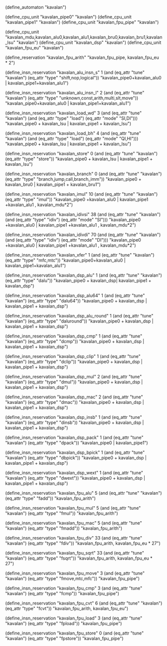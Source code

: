 (define_automaton "kavalan")

(define_cpu_unit "kavalan_pipe0" "kavalan")
(define_cpu_unit "kavalan_pipe1" "kavalan")
(define_cpu_unit "kavalan_fpu_pipe" "kavalan")

(define_cpu_unit "kavalan_mdu,kavalan_alu0,kavalan_alu1,kavalan_bru0,kavalan_bru1,kavalan_lsu" "kavalan")
(define_cpu_unit "kavalan_dsp" "kavalan")
(define_cpu_unit "kavalan_fpu_eu" "kavalan")

(define_reservation "kavalan_fpu_arith"
 "kavalan_fpu_pipe, kavalan_fpu_eu * 2")

(define_insn_reservation "kavalan_alu_insn_s" 1
  (and (eq_attr "tune" "kavalan")
       (eq_attr "type" "shift,nop,logical"))
  "kavalan_pipe0+kavalan_alu0 | kavalan_pipe1+kavalan_alu1")
  
(define_insn_reservation "kavalan_alu_insn_l" 2
  (and (eq_attr "tune" "kavalan")
       (eq_attr "type" "unknown,const,arith,multi,slt,move"))
  "kavalan_pipe0+kavalan_alu0 | kavalan_pipe1+kavalan_alu1")

(define_insn_reservation "kavalan_load_wd" 3
  (and (eq_attr "tune" "kavalan")
       (and (eq_attr "type" "load")
            (eq_attr "mode" "SI,DI")))
  "kavalan_pipe0 + kavalan_lsu | kavalan_pipe1 + kavalan_lsu")

(define_insn_reservation "kavalan_load_bh" 4
  (and (eq_attr "tune" "kavalan")
       (and (eq_attr "type" "load")
            (eq_attr "mode" "QI,HI")))
  "kavalan_pipe0 + kavalan_lsu | kavalan_pipe1 + kavalan_lsu")

(define_insn_reservation "kavalan_store" 0
  (and (eq_attr "tune" "kavalan")
       (eq_attr "type" "store"))
  "kavalan_pipe0 + kavalan_lsu | kavalan_pipe1 + kavalan_lsu")

(define_insn_reservation "kavalan_branch" 0
  (and (eq_attr "tune" "kavalan")
       (eq_attr "type" "branch,jump,call,branch_imm"))
  "kavalan_pipe0 + kavalan_bru0 | kavalan_pipe1 + kavalan_bru1")

(define_insn_reservation "kavalan_imul" 10
  (and (eq_attr "tune" "kavalan")
       (eq_attr "type" "imul"))
  "kavalan_pipe0 +kavalan_alu0 | kavalan_pipe1 +kavalan_alu1 , kavalan_mdu*2")

(define_insn_reservation "kavalan_idivsi" 38
  (and (eq_attr "tune" "kavalan")
       (and (eq_attr "type" "idiv")
            (eq_attr "mode" "SI")))
  "kavalan_pipe0 +kavalan_alu0 | kavalan_pipe1 +kavalan_alu1 , kavalan_mdu*2")

(define_insn_reservation "kavalan_idivdi" 70
  (and (eq_attr "tune" "kavalan")
       (and (eq_attr "type" "idiv")
            (eq_attr "mode" "DI")))
  "kavalan_pipe0  +kavalan_alu0 | kavalan_pipe1 +kavalan_alu1 , kavalan_mdu*2")

(define_insn_reservation "kavalan_xfer" 1
  (and (eq_attr "tune" "kavalan")
       (eq_attr "type" "mfc,mtc"))
  "kavalan_pipe0+kavalan_alu0 | kavalan_pipe1+kavalan_alu1")

(define_insn_reservation "kavalan_dsp_alu" 1
  (and (eq_attr "tune" "kavalan")
       (eq_attr "type" "dalu"))
  "kavalan_pipe0 + kavalan_dsp| kavalan_pipe1 + kavalan_dsp")

(define_insn_reservation "kavalan_dsp_alu64" 1
  (and (eq_attr "tune" "kavalan")
       (eq_attr "type" "dalu64"))
  "kavalan_pipe0 + kavalan_dsp | kavalan_pipe1 + kavalan_dsp")

(define_insn_reservation "kavalan_dsp_alu_round" 1
  (and (eq_attr "tune" "kavalan")
       (eq_attr "type" "daluround"))
  "kavalan_pipe0 + kavalan_dsp | kavalan_pipe1 + kavalan_dsp")

(define_insn_reservation "kavalan_dsp_cmp" 1
  (and (eq_attr "tune" "kavalan")
       (eq_attr "type" "dcmp"))
  "kavalan_pipe0 + kavalan_dsp | kavalan_pipe1 + kavalan_dsp")

(define_insn_reservation "kavalan_dsp_clip" 1
  (and (eq_attr "tune" "kavalan")
       (eq_attr "type" "dclip"))
  "kavalan_pipe0 + kavalan_dsp | kavalan_pipe1 + kavalan_dsp")

(define_insn_reservation "kavalan_dsp_mul" 2
  (and (eq_attr "tune" "kavalan")
       (eq_attr "type" "dmul"))
  "kavalan_pipe0 + kavalan_dsp | kavalan_pipe1 + kavalan_dsp")

(define_insn_reservation "kavalan_dsp_mac" 2
  (and (eq_attr "tune" "kavalan")
       (eq_attr "type" "dmac"))
  "kavalan_pipe0 + kavalan_dsp | kavalan_pipe1 + kavalan_dsp")

(define_insn_reservation "kavalan_dsp_insb" 1
  (and (eq_attr "tune" "kavalan")
       (eq_attr "type" "dinsb"))
  "kavalan_pipe0 + kavalan_dsp | kavalan_pipe1 + kavalan_dsp")

(define_insn_reservation "kavalan_dsp_pack" 1
  (and (eq_attr "tune" "kavalan")
       (eq_attr "type" "dpack"))
  "kavalan_pipe0 | kavalan_pipe1")

(define_insn_reservation "kavalan_dsp_bpick" 1
  (and (eq_attr "tune" "kavalan")
       (eq_attr "type" "dbpick"))
  "kavalan_pipe0 + kavalan_dsp | kavalan_pipe1 + kavalan_dsp")

(define_insn_reservation "kavalan_dsp_wext" 1
  (and (eq_attr "tune" "kavalan")
       (eq_attr "type" "dwext"))
  "kavalan_pipe0 + kavalan_dsp | kavalan_pipe1 + kavalan_dsp")

(define_insn_reservation "kavalan_fpu_alu" 5
  (and (eq_attr "tune" "kavalan")
       (eq_attr "type" "fadd"))
  "kavalan_fpu_arith")

(define_insn_reservation "kavalan_fpu_mul" 5
  (and (eq_attr "tune" "kavalan")
       (eq_attr "type" "fmul"))
  "kavalan_fpu_arith")

(define_insn_reservation "kavalan_fpu_mac" 5
  (and (eq_attr "tune" "kavalan")
       (eq_attr "type" "fmadd"))
  "kavalan_fpu_arith")

(define_insn_reservation "kavalan_fpu_div" 33
  (and (eq_attr "tune" "kavalan")
       (eq_attr "type" "fdiv"))
  "kavalan_fpu_arith, kavalan_fpu_eu * 27")

(define_insn_reservation "kavalan_fpu_sqrt" 33
  (and (eq_attr "tune" "kavalan")
       (eq_attr "type" "fsqrt"))
  "kavalan_fpu_arith, kavalan_fpu_eu * 27")

(define_insn_reservation "kavalan_fpu_move" 3
  (and (eq_attr "tune" "kavalan")
       (eq_attr "type" "fmove,mtc,mfc"))
  "kavalan_fpu_pipe")

(define_insn_reservation "kavalan_fpu_cmp" 3
  (and (eq_attr "tune" "kavalan")
       (eq_attr "type" "fcmp"))
  "kavalan_fpu_pipe")

(define_insn_reservation "kavalan_fpu_cvt" 6
  (and (eq_attr "tune" "kavalan")
       (eq_attr "type" "fcvt"))
  "kavalan_fpu_arith, kavalan_fpu_eu")

(define_insn_reservation "kavalan_fpu_load" 3
  (and (eq_attr "tune" "kavalan")
       (eq_attr "type" "fpload"))
  "kavalan_fpu_pipe")

(define_insn_reservation "kavalan_fpu_store" 0
  (and (eq_attr "tune" "kavalan")
       (eq_attr "type" "fpstore"))
  "kavalan_fpu_pipe")
